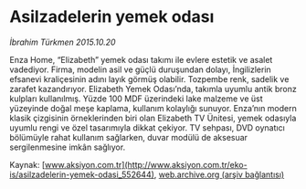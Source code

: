 # Asilzadelerin yemek odası

*İbrahim Türkmen 2015.10.20*

<div class="pNewsDetailMainContent ctx_content" itemprop="articleBody">
 <p>
  Enza Home, “Elizabeth” yemek odası takımı ile evlere estetik ve asalet vadediyor. Firma, modelin asil ve güçlü duruşundan dolayı, İngilizlerin efsanevi kraliçesinin adını layık görmüş olabilir. Tozpembe renk, sadelik ve zarafet kazandırıyor. Elizabeth Yemek Odası’nda, takımla uyumlu antik bronz kulpları kullanılmış. Yüzde 100 MDF üzerindeki lake malzeme ve üst yüzeyinde doğal meşe kaplama, kullanım kolaylığı sunuyor. Enza’nın modern klasik çizgisinin örneklerinden biri olan Elizabeth TV Ünitesi, yemek odasıyla uyumlu rengi ve özel tasarımıyla dikkat çekiyor. TV sehpası, DVD oynatıcı bölümüyle rahat kullanım sağlarken, duvar modülü de aksesuar sergilenmesine imkân sağlıyor.
 </p>
</div>


Kaynak: [www.aksiyon.com.tr](http://www.aksiyon.com.tr/eko-is/asilzadelerin-yemek-odasi_552644), [web.archive.org (arşiv bağlantısı)](http://web.archive.org/web/20151021122411/http://www.aksiyon.com.tr/eko-is/asilzadelerin-yemek-odasi_552644)
